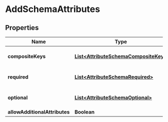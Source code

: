 

# AddSchemaAttributes


## Properties

| Name | Type | Description | Notes |
|------------ | ------------- | ------------- | -------------|
|**compositeKeys** | [**List&lt;AttributeSchemaCompositeKey&gt;**](AttributeSchemaCompositeKey.md) | List of Composite Keys |  [optional] |
|**required** | [**List&lt;AttributeSchemaRequired&gt;**](AttributeSchemaRequired.md) | List of Required Attributes |  [optional] |
|**optional** | [**List&lt;AttributeSchemaOptional&gt;**](AttributeSchemaOptional.md) | List of Optional Attribute |  [optional] |
|**allowAdditionalAttributes** | **Boolean** |  |  [optional] |




